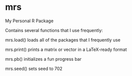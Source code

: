 # mrs
My Personal R Package

Contains several functions that I use frequently:

mrs.load() loads all of the packages that I frequently use

mrs.print() prints a matrix or vector in a LaTeX-ready format

mrs.pb() initializes a fun progress bar

mrs.seed() sets seed to 702
